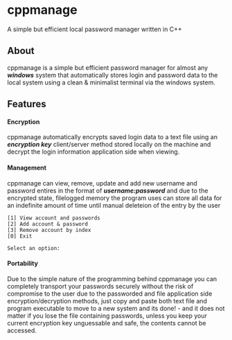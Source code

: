 # cppmanage
A simple but efficient local password manager written in C++

## About 

cppmanage is a simple but efficient password manager for almost any ***windows*** system that automatically stores login and password data to the local system using a clean & minimalist terminal via the windows system. 

## Features

#### Encryption
cppmanage automatically encrypts saved login data to a text file using an ***encryption key*** client/server method stored locally on the machine and decrypt the login information application side when viewing.

#### Management
cppmanage can view, remove, update and add new username and password entires in the format of ***username:password*** and due to the encrypted state, filelogged memory the program uses can store all data for an indefinite amount of time until manual deleteion of the entry by the user

```
[1] View account and passwords
[2] Add account & password
[3] Remove account by index
[0] Exit

Select an option:
```

#### Portability
Due to the simple nature of the programming behind cppmanage you can completely transport your passwords securely without the risk of compromise to the user due to the passworded and file application side encryption/decryption methods, just copy and paste both text file and program executable to move to a new system and its done! - and it does not matter if you lose the file containing passwords, unless you keep your current encryption key unguessable and safe, the contents cannot be accessed.
